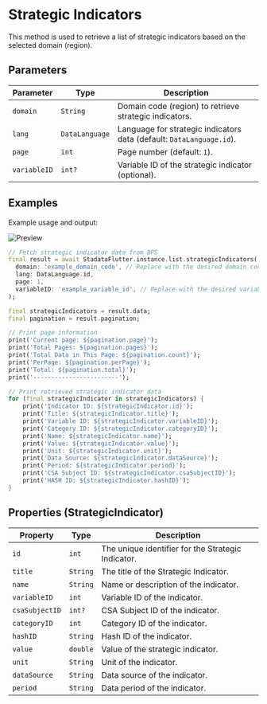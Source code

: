 # Strategic Indicators

This method is used to retrieve a list of strategic indicators based on the selected domain (region).

## Parameters

| Parameter    | Type           | Description                                                          |
| ------------ | -------------- | -------------------------------------------------------------------- |
| `domain`     | `String`       | Domain code (region) to retrieve strategic indicators.               |
| `lang`       | `DataLanguage` | Language for strategic indicators data (default: `DataLanguage.id`). |
| `page`       | `int`          | Page number (default: `1`).                                          |
| `variableID` | `int?`         | Variable ID of the strategic indicator (optional).                   |

## Examples

Example usage and output:

![Preview](/gif/strategic_indicators.gif)

```dart
// Fetch strategic indicator data from BPS
final result = await StadataFlutter.instance.list.strategicIndicators(
  domain: 'example_domain_code', // Replace with the desired domain code
  lang: DataLanguage.id,
  page: 1,
  variableID: 'example_variable_id', // Replace with the desired variable ID or null
);

final strategicIndicators = result.data;
final pagination = result.pagination;

// Print page information
print('Current page: ${pagination.page}');
print('Total Pages: ${pagination.pages}');
print('Total Data in This Page: ${pagination.count}');
print('PerPage: ${pagination.perPage}');
print('Total: ${pagination.total}');
print('------------------------');

// Print retrieved strategic indicator data
for (final strategicIndicator in strategicIndicators) {
    print('Indicator ID: ${strategicIndicator.id}');
    print('Title: ${strategicIndicator.title}');
    print('Variable ID: ${strategicIndicator.variableID}');
    print('Category ID: ${strategicIndicator.categoryID}');
    print('Name: ${strategicIndicator.name}');
    print('Value: ${strategicIndicator.value}');
    print('Unit: ${strategicIndicator.unit}');
    print('Data Source: ${strategicIndicator.dataSource}');
    print('Period: ${strategicIndicator.period}');
    print('CSA Subject ID: ${strategicIndicator.csaSubjectID}');
    print('HASH ID: ${strategicIndicator.hashID}');
}
```

## Properties (StrategicIndicator)

| Property       | Type     | Description                                        |
| -------------- | -------- | -------------------------------------------------- |
| `id`           | `int`    | The unique identifier for the Strategic Indicator. |
| `title`        | `String` | The title of the Strategic Indicator.              |
| `name`         | `String` | Name or description of the indicator.              |
| `variableID`   | `int`    | Variable ID of the indicator.                      |
| `csaSubjectID` | `int?`   | CSA Subject ID of the indicator.                   |
| `categoryID`   | `int`    | Category ID of the indicator.                      |
| `hashID`       | `String` | Hash ID of the indicator.                          |
| `value`        | `double` | Value of the strategic indicator.                  |
| `unit`         | `String` | Unit of the indicator.                             |
| `dataSource`   | `String` | Data source of the indicator.                      |
| `period`       | `String` | Data period of the indicator.                      |
